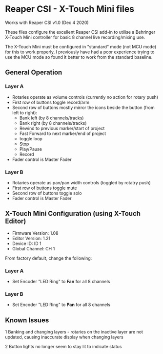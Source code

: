 # Reaper CSI - X-Touch Mini files

Works with Reaper CSI v1.0 (Dec 4 2020)

These files configure the excellent Reaper CSI add-in to utilise a Behringer X-Touch Mini controller for basic 8 channel live recording/mixing use.

The X-Touch Mini must be configured in "standard" mode (not MCU mode) for this to work properly, I previously have had a poor experience trying to use the MCU mode so found it better to work from the standard baseline.

## General Operation

### Layer A

* Rotaries operate as volume controls (currently no action for rotary push)
* First row of buttons toggle record/arm
* Second row of buttons mostly mirror the icons beside the button (from left to right):
  * Bank left (by 8 channels/tracks)
  * Bank right (by 8 channels/tracks)
  * Rewind to previous marker/start of project
  * Fast Forward to next marker/end of project
  * toggle loop
  * Stop
  * Play/Pause
  * Record
* Fader control is Master Fader

### Layer B

* Rotaries operate as pan/pan width controls (toggled by rotatry push)
* First row of buttons toggle mute
* Second row of buttons toggle solo
* Fader control is Master Fader

## X-Touch Mini Configuration (using X-Touch Editor)

* Firmware Version: 1.08
* Editor Version: 1.21
* Device ID: ID 1
* Global Channel: CH 1

From factory default, change the following:

### Layer A

* Set Encoder "LED Ring" to **Fan** for all 8 channels
  
### Layer B

* Set Encoder "LED Ring" to **Pan** for all 8 channels

## Known Issues

1 Banking and changing layers - rotaries on the inactive layer are not updated, causing inaccurate display when changing layers

2 Button lights no longer seem to stay lit to indicate status
